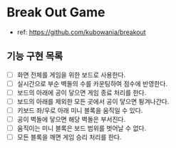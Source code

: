 # Break Out Game

- ref: https://github.com/kubowania/breakout

## 기능 구현 목록

- [ ] 화면 전체를 게임을 위한 보드로 사용한다.
- [ ] 실시간으로 부순 벽돌의 수를 카운팅하여 점수에 반영한다.
- [ ] 보드의 아래에 공이 닿으면 게임 종료 처리를 한다.
- [ ] 보드의 아래를 제외한 모든 곳에서 공이 닿으면 튕겨나간다.
- [ ] 키보드 좌/우로 아래 미니 블록을 움직일 수 있다.
- [ ] 공이 벽돌에 닿으면 해당 벽돌은 부서진다.
- [ ] 움직이는 미니 블록은 보드 범위를 벗어날 수 없다.
- [ ] 모든 블록을 깨면 게임 승리 처리를 한다.
